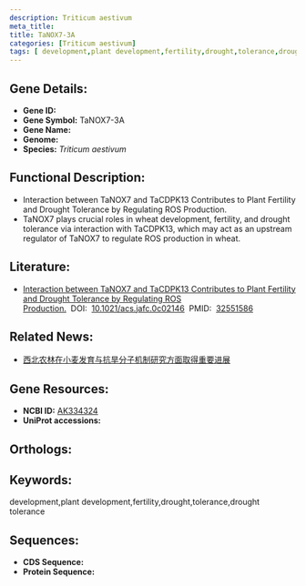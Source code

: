 ```yaml
---
description: Triticum aestivum
meta_title:
title: TaNOX7-3A
categories: [Triticum aestivum]
tags: [ development,plant development,fertility,drought,tolerance,drought tolerance ]
---
```


## Gene Details:
- **Gene ID:**	[]()
- **Gene Symbol:** TaNOX7-3A
- **Gene Name:** 
- **Genome:** []()
- **Species:** *Triticum aestivum*

## Functional Description:
   - Interaction between TaNOX7 and TaCDPK13 Contributes to Plant Fertility and Drought Tolerance by Regulating ROS Production.
   - TaNOX7 plays crucial roles in wheat development, fertility, and drought tolerance via interaction with TaCDPK13, which may act as an upstream regulator of TaNOX7 to regulate ROS production in wheat. 

## Literature:
   - [Interaction between TaNOX7 and TaCDPK13 Contributes to Plant Fertility and Drought Tolerance by Regulating ROS Production.]( https://pubs.acs.org/doi/10.1021/acs.jafc.0c02146)&nbsp;&nbsp;DOI:&nbsp;&nbsp;[10.1021/acs.jafc.0c02146](https://pubs.acs.org/doi/10.1021/acs.jafc.0c02146)&nbsp;&nbsp;PMID:&nbsp;&nbsp;[32551586](https://pubmed.ncbi.nlm.nih.gov/32551586/)

## Related News:
   - [西北农林在小麦发育与抗旱分子机制研究方面取得重要进展](https://mp.weixin.qq.com/s?__biz=MzIyOTY2NDYyNQ==&mid=2247498029&idx=3&sn=35e239a7e78194ce9de5f6c638de5db3&chksm=e8bd8b33dfca0225ae426323a57345520e1edc502b513b5ff0752541826ef3cceda20e9bbf43&scene=27#wechat_redirect)

## Gene Resources:
- **NCBI ID:** [AK334324](https://www.ncbi.nlm.nih.gov/gene/?term=AK334324)
- **UniProt accessions:** [](https://www.uniprot.org/uniprotkb//entry)

## Orthologs:

## Keywords:
development,plant development,fertility,drought,tolerance,drought tolerance

## Sequences:
- **CDS Sequence:**
- **Protein Sequence:**
